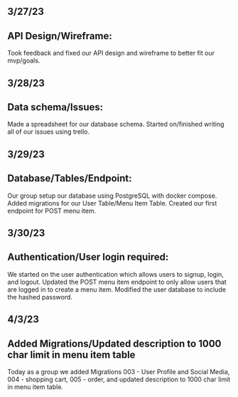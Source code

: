 ## 3/27/23

## API Design/Wireframe:

Took feedback and fixed our API design and wireframe to better fit our mvp/goals.

## 3/28/23

## Data schema/Issues:

Made a spreadsheet for our database schema. Started on/finished writing all of our issues using trello.

## 3/29/23

## Database/Tables/Endpoint:

Our group setup our database using PostgreSQL with docker compose. Added migrations for our User Table/Menu Item Table. Created our first endpoint for POST menu item.

## 3/30/23

## Authentication/User login required:

We started on the user authentication which allows users to signup, login, and logout. Updated the POST menu item endpoint to only allow users that are logged in to create a menu item. Modified the user database to include the hashed password.

## 4/3/23

## Added Migrations/Updated description to 1000 char limit in menu item table

Today as a group we added Migrations 003 - User Profile and Social Media, 004 - shopping cart, 005 - order, and updated description to 1000 char limit in menu item table.
